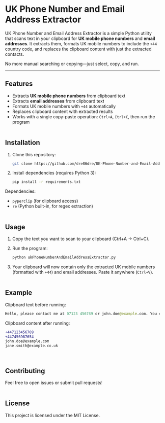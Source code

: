 # UK Phone Number and Email Address Extractor

UK Phone Number and Email Address Extractor is a simple Python utility that scans text in your clipboard for **UK mobile phone numbers** and **email addresses**. It extracts them, formats UK mobile numbers to include the `+44` country code, and replaces the clipboard content with just the extracted contacts.  

No more manual searching or copying—just select, copy, and run.  

---

## Features

- Extracts **UK mobile phone numbers** from clipboard text  
- Extracts **email addresses** from clipboard text  
- Formats UK mobile numbers with `+44` automatically  
- Replaces clipboard content with extracted results  
- Works with a single copy-paste operation: `Ctrl+A`, `Ctrl+C`, then run the program<br><br>

## Installation

1. Clone this repository:  
   ```bash
   git clone https://github.com/dre86dre/UK-Phone-Number-and-Email-Address-Extractor.git

2. Install dependencies (requires Python 3):
   ```bash
   pip install -r requirements.txt

Dependencies:
- `pyperclip` (for clipboard access)
- `re` (Python built-in, for regex extraction)<br><br>

## Usage

1. Copy the text you want to scan to your clipboard (Ctrl+A → Ctrl+C).

2. Run the program:
   ```bash
   python ukPhoneNumberAndEmailAddressExtractor.py


3. Your clipboard will now contain only the extracted UK mobile numbers (formatted with `+44`) and email addresses. Paste it anywhere (`Ctrl+V`).<br><br>

## Example

Clipboard text before running:
   ```graphql
   Hello, please contact me at 07123 456789 or john.doe@example.com. You can also reach my colleague on 07456 987654 or jane.smith@example.co.uk.
   ```

Clipboard content after running:
   ```diff
   +447123456789
   +447456987654
   john.doe@example.com
   jane.smith@example.co.uk
   ```
<br>

## Contributing

Feel free to open issues or submit pull requests!<br><br>

## License

This project is licensed under the MIT License.
   
